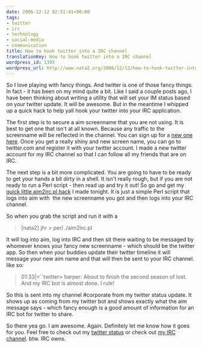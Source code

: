 ```yaml
---
date: 2006-12-12 02:51:41+00:00
tags:
- twitter
- irc
- technology
- social-media
- communication
title: How to hook twitter into a IRC channel
translationKey: How to hook twitter into a IRC channel
wordpress_id: 1395
wordpress_url: http://www.nata2.org/2006/12/12/how-to-hook-twitter-into-a-irc-channel/
---
```


<p>So I love playing with fancy things. And twitter is one of those fancy things. In fact - it has been on my mind quite a bit. Like I said a couple posts ago, I have been thinking about writing a utility that will set your IM status based on your twitter update. It will be awesome. But in the meantime I whipped up a quick hack to help yall hook your twitter into your IRC application. </p> <p>The first step is to secure a aim screenname that you are not using. It is best to get one that isn't at all known. Because any traffic to the screenname will be reflected in the channel. You can sign up for a <a href="https://reg.my.screenname.aol.com/_cqr/registration/initRegistration.psp">new one here</a>. Once you get a really shiny and new screen name, you can go to twitter.com and register it with your twitter account. I made a new twitter account for my IRC channel so that I can follow all my friends that are on IRC. </p> <p>The next step is a bit more complicated. You are going to have to be ready to get your hands a bit dirty in a shell. It isn't really rough, but if you are not ready to run a Perl script - then read up and try it out! So go and get my <a href="http://stuff.harperreed.org/v/code/aim2ircBot/f/aim2irc.pl">quick little aim2irc.pl hack</a> I made tonight. It is just a simple Perl script that logs into aim with&nbsp; the new screenname you got and then logs into your IRC channel. </p> <p>So when you grab the script and run it with a </p> <blockquote> <p>[nata2] jhr &gt; perl ./aim2irc.pl</p></blockquote> <p>It will log into aim, log into IRC and then sit there waiting to be messaged by whomever knows your fancy new screenname - which should be the twitter app. So then when your buddies update their twitter timeline it will message&nbsp;your new aim name and that will then be sent to your IRC channel. like so:</p> <blockquote> <p>01:33|&lt;``twitter&gt; harper: About to finish the second season of lost. And my IRC bot is almost done. I rule!</p></blockquote> <p>So this is sent into my channel #corporate from my twitter status update. It shows up as coming from my twitter bot and shows exactly what the aim message says - which fancy enough is a good amount of information for an IRC bot for twitter to share. </p> <p>So there yea go. I am awesome. Again. Definitely let me know how it goes for you. Feel free to check out my <a href="http://twitter.com/nata2">twitter status</a> or check out <a href="http://corp.dopeman.org">my IRC channel</a>. btw. IRC owns. </p>